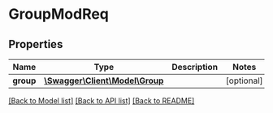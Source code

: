 # GroupModReq

## Properties
Name | Type | Description | Notes
------------ | ------------- | ------------- | -------------
**group** | [**\Swagger\Client\Model\Group**](Group.md) |  | [optional] 

[[Back to Model list]](../README.md#documentation-for-models) [[Back to API list]](../README.md#documentation-for-api-endpoints) [[Back to README]](../README.md)


